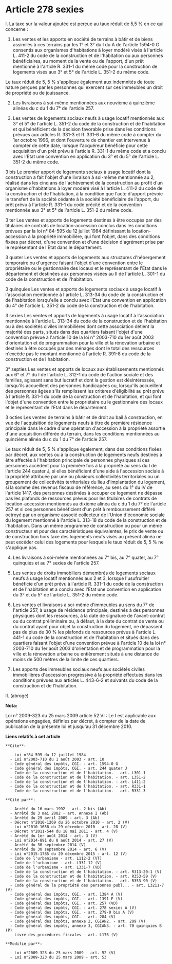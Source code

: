 # Article 278 sexies

I. La taxe sur la valeur ajoutée est perçue au taux réduit de 5,5 % en ce qui concerne : 

1. Les ventes et les apports en société de terrains à bâtir et de biens assimilés à ces terrains par les 1° et 3° du I du A
de l'article 1594-0 G consentis aux organismes d'habitations à loyer modéré visés à l'article L. 411-2 du code de la
construction et de l'habitation ou aux personnes bénéficiaires, au moment de la vente ou de l'apport, d'un prêt mentionné à
l'article R. 331-1 du même code pour la construction de logements visés aux 3° et 5° de l'article L. 351-2 du même code. 

Le taux réduit de 5, 5 % s'applique également aux indemnités de toute nature perçues par les personnes qui exercent sur ces
immeubles un droit de propriété ou de jouissance. 

2. Les livraisons à soi-même mentionnées aux neuvième à quinzième alinéas du c du 1 du 7° de l'article 257. 

3. Les ventes de logements sociaux neufs à usage locatif mentionnés aux 3° et 5° de l'article L. 351-2 du code de la
construction et de l'habitation et qui bénéficient de la décision favorable prise dans les conditions prévues aux articles R.
331-3 et R. 331-6 du même code à compter du 1er octobre 1996, et dont l'ouverture de chantier est intervenue à compter de
cette date, lorsque l'acquéreur bénéficie pour cette acquisition d'un prêt prévu à l'article R. 331-1 du même code et a
conclu avec l'Etat une convention en application du 3° et du 5° de l'article L. 351-2 du même code. 

3 bis Le premier apport de logements sociaux à usage locatif dont la construction a fait l'objet d'une livraison à soi-même
mentionnée au 2, réalisé dans les cinq ans de l'achèvement de la construction au profit d'un organisme d'habitations à loyer
modéré visé à l'article L. 411-2 du code de la construction et de l'habitation, à la condition que l'acte d'apport prévoie le
transfert de la société cédante à la société bénéficiaire de l'apport, du prêt prévu à l'article R. 331-1 du code précité et
de la convention mentionnée aux 3° et 5° de l'article L. 351-2 du même code. 

3 ter Les ventes et apports de logements destinés à être occupés par des titulaires de contrats de location-accession conclus
dans les conditions prévues par la loi n° 84-595 du 12 juillet 1984 définissant la location-accession à la propriété
immobilière, qui font l'objet, dans des conditions fixées par décret, d'une convention et d'une décision d'agrément prise par
le représentant de l'Etat dans le département. 

3 quater Les ventes et apports de logements aux structures d'hébergement temporaire ou d'urgence faisant l'objet d'une
convention entre le propriétaire ou le gestionnaire des locaux et le représentant de l'Etat dans le département et destinées
aux personnes visées au II de l'article L. 301-1 du code de la construction et de l'habitation. 

3 quinquies Les ventes et apports de logements sociaux à usage locatif à l'association mentionnée à l'article L. 313-34 du
code de la construction et de l'habitation lorsqu'elle a conclu avec l'Etat une convention en application du 4° de l'article
L. 351-2 du code de la construction et de l'habitation. 

3 sexies Les ventes et apports de logements à usage locatif à l'association mentionnée à l'article L. 313-34 du code de la
construction et de l'habitation ou à des sociétés civiles immobilières dont cette association détient la majorité des parts,
situés dans des quartiers faisant l'objet d'une convention prévue à l'article 10 de la loi n° 2003-710 du 1er août 2003
d'orientation et de programmation pour la ville et la rénovation urbaine et destinés à être occupés par des ménages dont le
total des ressources n'excède pas le montant mentionné à l'article R. 391-8 du code de la construction et de l'habitation. 

3° septies Les ventes et apports de locaux aux établissements mentionnés aux 6° et 7° du I de l'article L. 312-1 du code de
l'action sociale et des familles, agissant sans but lucratif et dont la gestion est désintéressée, lorsqu'ils accueillent des
personnes handicapées ou, lorsqu'ils accueillent des personnes âgées s'ils remplissent les critères d'éligibilité au prêt
prévu à l'article R. 331-1 du code de la construction et de l'habitation, et qui font l'objet d'une convention entre le
propriétaire ou le gestionnaire des locaux et le représentant de l'Etat dans le département. 

3 octies Les ventes de terrains à bâtir et de droit au bail à construction, en vue de l'acquisition de logements neufs à
titre de première résidence principale dans le cadre d'une opération d'accession à la propriété assortie d'une acquisition
différée du terrain, dans les conditions mentionnées au quinzième alinéa du c du 1 du 7° de l'article 257. 

Le taux réduit de 5, 5 % s'applique également, dans des conditions fixées par décret, aux ventes ou à la construction de
logements neufs destinés à être affectés à l'habitation principale de personnes physiques si ces personnes accèdent pour la
première fois à la propriété au sens du I de l'article 244 quater J, si elles bénéficient d'une aide à l'accession sociale à
la propriété attribuée par une ou plusieurs collectivités territoriales ou un groupement de collectivités territoriales du
lieu d'implantation du logement, si la somme des revenus fiscaux de référence, au sens du 1° du IV de l'article 1417, des
personnes destinées à occuper ce logement ne dépasse pas les plafonds de ressources prévus pour les titulaires de contrats de
location-accession mentionnés au dixième alinéa du c du 1 du 7° de l'article 257 et si ces personnes bénéficient d'un prêt à
remboursement différé octroyé par un organisme associé collecteur de l'Union d'économie sociale du logement mentionné à
l'article L. 313-18 du code de la construction et de l'habitation. Dans un même programme de construction ou pour un même
constructeur et pour des caractéristiques équivalentes, le prix de vente ou de construction hors taxe des logements neufs
visés au présent alinéa ne peut excéder celui des logements pour lesquels le taux réduit de 5, 5 % ne s'applique pas. 

4. Les livraisons à soi-même mentionnées au 7° bis, au 7° quater, au 7° quinquies et au 7° sexies de l'article 257. 

5. Les ventes de droits immobiliers démembrés de logements sociaux neufs à usage locatif mentionnés aux 2 et 3, lorsque
l'usufruitier bénéficie d'un prêt prévu à l'article R. 331-1 du code de la construction et de l'habitation et a conclu avec
l'Etat une convention en application du 3° et du 5° de l'article L. 351-2 du même code. 

6. Les ventes et livraisons à soi-même d'immeubles au sens du 7° de l'article 257, à usage de résidence principale, destinés
à des personnes physiques dont les ressources, à la date de signature de l'avant-contrat ou du contrat préliminaire ou, à
défaut, à la date du contrat de vente ou du contrat ayant pour objet la construction du logement, ne dépassent pas de plus de
30 % les plafonds de ressources prévus à l'article L. 441-1 du code de la construction et de l'habitation et situés dans des
quartiers faisant l'objet d'une convention prévue à l'article 10 de la loi n° 2003-710 du 1er août 2003 d'orientation et de
programmation pour la ville et la rénovation urbaine ou entièrement situés à une distance de moins de 500 mètres de la limite
de ces quartiers. 

7. Les apports des immeubles sociaux neufs aux sociétés civiles immobilières d'accession progressive à la propriété effectués
dans les conditions prévues aux articles L. 443-6-2 et suivants du code de la construction et de l'habitation. 

II. (abrogé)

**Nota:**

Loi n° 2009-323 du 25 mars 2009 article 52 VI : Le I est applicable aux opérations engagées, définies par décret, à compter
de la date de publication de la présente loi et jusqu'au 31 décembre 2010.

**Liens relatifs à cet article**

	**Cite**:

	  - Loi n°84-595 du 12 juillet 1984
	  - Loi n°2003-710 du 1 août 2003 - art. 10
	  - Code général des impôts, CGI. - art. 1594-0 G
	  - Code général des impôts, CGI. - art. 244 quater J
	  - Code de la construction et de l'habitation. - art. L301-1
	  - Code de la construction et de l'habitation. - art. L351-2
	  - Code de la construction et de l'habitation. - art. L411-2
	  - Code de la construction et de l'habitation. - art. R331-1
	  - Code de la construction et de l'habitation. - art. R331-3

	**Cité par**:

	  - Arrêté du 16 mars 1992 - art. 2 bis (Ab)
	  - Arrêté du 3 mai 2002 - art. Annexe I (Ab)
	  - Arrêté du 29 avril 2009 - art. 3 (Ab)
	  - Décret n°2010-1269 du 26 octobre 2010 - art. 2 (V)
	  - Loi n°2010-1658 du 29 décembre 2010 - art. 28 (V)
	  - Décret n°2011-544 du 18 mai 2011 - art. 4 (V)
	  - Arrêté du 1er août 2014 - art. 3 (V)
	  - Loi n°2014-891 du 8 août 2014 - art. 27 (V)
	  - Arrêté du 30 septembre 2014 (V)
	  - Arrêté du 30 septembre 2014 - art. 6 (V)
	  - Loi n°2015-1785 du 29 décembre 2015 - art. 12 (V)
	  - Code de l'urbanisme - art. L112-2 (VT)
	  - Code de l'urbanisme - art. L331-12 (V)
	  - Code de l'urbanisme - art. L331-7 (VD)
	  - Code de la construction et de l'habitation. - art. R313-20-1 (V)
	  - Code de la construction et de l'habitation. - art. R353-59 (V)
	  - Code de la construction et de l'habitation. - art. R353-90 (V)
	  - Code général de la propriété des personnes publ... - art. L3211-7 (V)
	  - Code général des impôts, CGI. - art. 1384 A (V)
	  - Code général des impôts, CGI. - art. 1391 E (V)
	  - Code général des impôts, CGI. - art. 257 (VD)
	  - Code général des impôts, CGI. - art. 278 sexies A (V)
	  - Code général des impôts, CGI. - art. 279-0 bis A (V)
	  - Code général des impôts, CGI. - art. 284 (V)
	  - Code général des impôts, annexe 2, CGIAN2. - art. 209 (V)
	  - Code général des impôts, annexe 3, CGIAN3. - art. 70 quinquies B (P)
	  - Livre des procédures fiscales - art. L176 (V)

	**Modifié par**:

	  - Loi n°2009-323 du 25 mars 2009 - art. 52 (V)
	  - Loi n°2009-323 du 25 mars 2009 - art. 53
